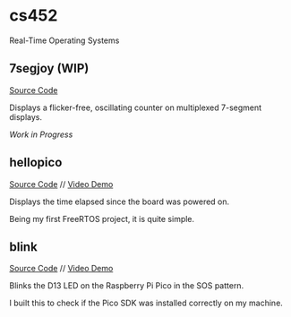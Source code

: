 # cs452

Real-Time Operating Systems

## 7segjoy (WIP)

[Source Code](7segjoy/main.cpp)

Displays a flicker-free, oscillating counter on multiplexed 7-segment displays.

_Work in Progress_

## hellopico

[Source Code](hellopico/main.cpp) // [Video Demo](https://youtu.be/CNZ3I_aB2DM)

Displays the time elapsed since the board was powered on.

Being my first FreeRTOS project, it is quite simple.

## blink

[Source Code](blink/main.cpp) // [Video Demo](https://youtu.be/QXaOL_p72CY)

Blinks the D13 LED on the Raspberry Pi Pico in the SOS pattern.

I built this to check if the Pico SDK was installed correctly on my machine.

